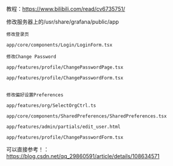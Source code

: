 教程：https://www.bilibili.com/read/cv6735751/

修改服务器上的/usr/share/grafana/public/app

```
修改登录页

app/core/components/Login/LoginForm.tsx

修改Change Password

app/features/profile/ChangePasswordPage.tsx 

app/features/profile/ChangePasswordForm.tsx 


修改偏好设置Preferences

app/features/org/SelectOrgCtrl.ts

app/core/components/SharedPreferences/SharedPreferences.tsx

app/features/admin/partials/edit_user.html

app/features/profile/ChangePasswordForm.tsx
```



可以直接参考！：https://blog.csdn.net/qq_29860591/article/details/108634571

